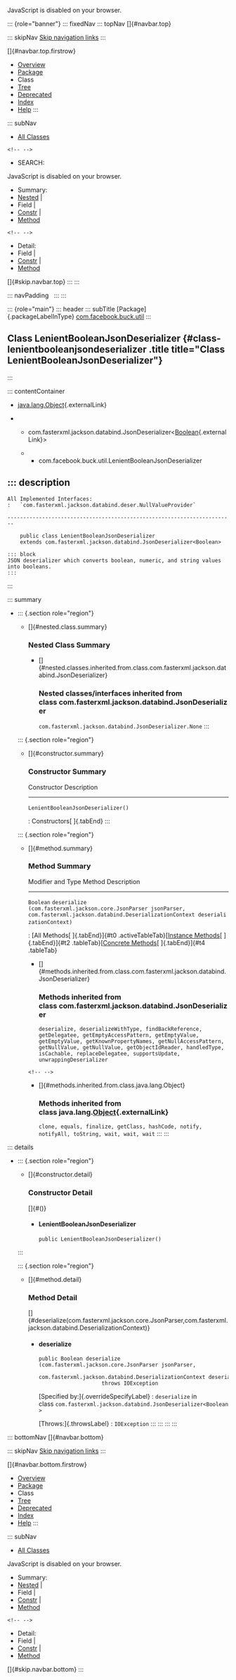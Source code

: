 <div>

JavaScript is disabled on your browser.

</div>

::: {role="banner"}
::: fixedNav
::: topNav
[]{#navbar.top}

::: skipNav
[Skip navigation links](#skip.navbar.top "Skip navigation links")
:::

[]{#navbar.top.firstrow}

-   [Overview](../../../../index.html)
-   [Package](package-summary.html)
-   Class
-   [Tree](package-tree.html)
-   [Deprecated](../../../../deprecated-list.html)
-   [Index](../../../../index-all.html)
-   [Help](../../../../help-doc.html)
:::

::: subNav
-   [All Classes](../../../../allclasses.html)

```{=html}
<!-- -->
```
-   SEARCH:

<div>

<div>

JavaScript is disabled on your browser.

</div>

</div>

<div>

-   Summary: 
-   [Nested](#nested.class.summary) \| 
-   Field \| 
-   [Constr](#constructor.summary) \| 
-   [Method](#method.summary)

```{=html}
<!-- -->
```
-   Detail: 
-   Field \| 
-   [Constr](#constructor.detail) \| 
-   [Method](#method.detail)

</div>

[]{#skip.navbar.top}
:::
:::

::: navPadding
 
:::
:::

::: {role="main"}
::: header
::: subTitle
[Package]{.packageLabelInType} [com.facebook.buck.util](package-summary.html)
:::

## Class LenientBooleanJsonDeserializer {#class-lenientbooleanjsondeserializer .title title="Class LenientBooleanJsonDeserializer"}
:::

::: contentContainer
-   [java.lang.Object](http://docs.oracle.com/javase/7/docs/api/java/lang/Object.html?is-external=true "class or interface in java.lang"){.externalLink}

-   -   com.fasterxml.jackson.databind.JsonDeserializer\<[Boolean](http://docs.oracle.com/javase/7/docs/api/java/lang/Boolean.html?is-external=true "class or interface in java.lang"){.externalLink}\>

    -   -   com.facebook.buck.util.LenientBooleanJsonDeserializer

::: description
-   

    All Implemented Interfaces:
    :   `com.fasterxml.jackson.databind.deser.NullValueProvider`

    ------------------------------------------------------------------------

        public class LenientBooleanJsonDeserializer
        extends com.fasterxml.jackson.databind.JsonDeserializer<Boolean>

    ::: block
    JSON deserializer which converts boolean, numeric, and string values
    into booleans.
    :::
:::

::: summary
-   ::: {.section role="region"}
    -   []{#nested.class.summary}

        ### Nested Class Summary

        -   []{#nested.classes.inherited.from.class.com.fasterxml.jackson.databind.JsonDeserializer}

            ### Nested classes/interfaces inherited from class com.fasterxml.jackson.databind.JsonDeserializer

            `com.fasterxml.jackson.databind.JsonDeserializer.None`
    :::

    ::: {.section role="region"}
    -   []{#constructor.summary}

        ### Constructor Summary

          Constructor                          Description
          ------------------------------------ -------------
          `LenientBooleanJsonDeserializer()`    

          : Constructors[ ]{.tabEnd}
    :::

    ::: {.section role="region"}
    -   []{#method.summary}

        ### Method Summary

          Modifier and Type   Method                                                                                                                                                     Description
          ------------------- ---------------------------------------------------------------------------------------------------------------------------------------------------------- -------------
          `Boolean`           `deserialize​(com.fasterxml.jackson.core.JsonParser jsonParser,            com.fasterxml.jackson.databind.DeserializationContext deserializationContext)`    

          : [All Methods[ ]{.tabEnd}]{#t0 .activeTableTab}[[Instance
          Methods](javascript:show(2);)[ ]{.tabEnd}]{#t2
          .tableTab}[[Concrete
          Methods](javascript:show(8);)[ ]{.tabEnd}]{#t4 .tableTab}

        -   []{#methods.inherited.from.class.com.fasterxml.jackson.databind.JsonDeserializer}

            ### Methods inherited from class com.fasterxml.jackson.databind.JsonDeserializer

            `deserialize, deserializeWithType, findBackReference, getDelegatee, getEmptyAccessPattern, getEmptyValue, getEmptyValue, getKnownPropertyNames, getNullAccessPattern, getNullValue, getNullValue, getObjectIdReader, handledType, isCachable, replaceDelegatee, supportsUpdate, unwrappingDeserializer`

        ```{=html}
        <!-- -->
        ```
        -   []{#methods.inherited.from.class.java.lang.Object}

            ### Methods inherited from class java.lang.[Object](http://docs.oracle.com/javase/7/docs/api/java/lang/Object.html?is-external=true "class or interface in java.lang"){.externalLink}

            `clone, equals, finalize, getClass, hashCode, notify, notifyAll, toString, wait, wait, wait`
    :::
:::

::: details
-   ::: {.section role="region"}
    -   []{#constructor.detail}

        ### Constructor Detail

        []{#<init>()}

        -   #### LenientBooleanJsonDeserializer

                public LenientBooleanJsonDeserializer()
    :::

    ::: {.section role="region"}
    -   []{#method.detail}

        ### Method Detail

        []{#deserialize(com.fasterxml.jackson.core.JsonParser,com.fasterxml.jackson.databind.DeserializationContext)}

        -   #### deserialize

            ``` methodSignature
            public Boolean deserialize​(com.fasterxml.jackson.core.JsonParser jsonParser,
                                       com.fasterxml.jackson.databind.DeserializationContext deserializationContext)
                                throws IOException
            ```

            [Specified by:]{.overrideSpecifyLabel}
            :   `deserialize` in
                class `com.fasterxml.jackson.databind.JsonDeserializer<Boolean>`

            [Throws:]{.throwsLabel}
            :   `IOException`
    :::
:::
:::
:::

::: bottomNav
[]{#navbar.bottom}

::: skipNav
[Skip navigation links](#skip.navbar.bottom "Skip navigation links")
:::

[]{#navbar.bottom.firstrow}

-   [Overview](../../../../index.html)
-   [Package](package-summary.html)
-   Class
-   [Tree](package-tree.html)
-   [Deprecated](../../../../deprecated-list.html)
-   [Index](../../../../index-all.html)
-   [Help](../../../../help-doc.html)
:::

::: subNav
-   [All Classes](../../../../allclasses.html)

<div>

<div>

JavaScript is disabled on your browser.

</div>

</div>

<div>

-   Summary: 
-   [Nested](#nested.class.summary) \| 
-   Field \| 
-   [Constr](#constructor.summary) \| 
-   [Method](#method.summary)

```{=html}
<!-- -->
```
-   Detail: 
-   Field \| 
-   [Constr](#constructor.detail) \| 
-   [Method](#method.detail)

</div>

[]{#skip.navbar.bottom}
:::
